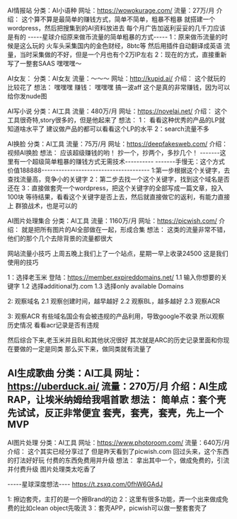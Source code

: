 AI情报站
分类：AI小语种
网址：https://wowokurage.com/
流量：27万/月
介绍：
这个算不算是最简单的赚钱方式，简单不简单，粗暴不粗暴
就搭建一个wordpress，然后把搜集到的AI资料放进去
每个月广告加返利妥妥的几千刀应该是有的
-----星球介绍原来做币流量的简单粗暴的方式-----
1：原来做币流量的时候是这么玩的
火车头采集国内的金色财经，8btc等
然后用插件自动翻译成英语
流量，当时采集做的不好，但是一个月也有个2万IP左右
2：现在的方式，直接重新写了一整套SAAS
嘿嘿嘿～

AI女友：
分类：AI女友
流量：～～～
网址：http://kupid.ai/
介绍：
这个就玩的比较花了
想法：
嘿嘿嘿
赚钱：
嘿嘿嘿 搞一波aff
这个是真的非常赚钱，因为可以给你发nude图

AI写小说
分类：AI工具
流量：480万/月
网址：https://novelai.net/
介绍：
这个工具很奇特,story很多的，但是他起来了
想法：
1： 看看这种优秀的产品的LP就知道啥水平了
建议做产品的都可以看看这个LP的水平
2：search流量不多

AI换脸
分类：AI工具
流量：75万/月
网址：https://deepfakesweb.com/
介绍：
视频AI换脸
想法：
应该超级赚钱的哟！
抄一个，抄两个，多抄几个！
-------这里有一个超级简单粗暴的赚钱方式无需技术----------
-------手慢无：这个方式价值188888--------------------------------------
1:第一步根据这个关键字，去查找流量高，竞争小的关键字
2：第二步去找一个这个关键字，找到这个域名是否还在
3：直接做套壳一个wordpress，把这个关键字的全部写成一篇文章，投入100块
等待结果，看看这个关键字是否上去，然后就直接做它的返利，有能力直接上
群狼战术，也是可以的

AI图片处理集合
分类：AI工具
流量：1160万/月
网址：https://picwish.com/
介绍：
就是把所有图片的AI全部做在一起，形成合集
想法：
这类的流量非常不错，他们的那个几个去除背景的流量都很大

网站流量小技巧
上周五晚上我们上了一个站点，星期一早上收录24500
这是我们使用的技巧

1：选择老玉米
登陆：https://member.expireddomains.net/
1.1 输入你想要的关键字
1.2 选择additional为.com
1.3 选择only available Domains

2: 观察域名
2.1 观察创建时间，越早越好
2.2 观察BL，越多越好
2.3 观察ACR

3: 观察ACR
有些域名国企有会被违规的产品利用，导致google不收录
所以观察历史情况
看看acr记录是否有违规

然后综合下来,老玉米并且BL和其他状况很好
其次就是ARC的历史记录里面和你现在要做的一定是同类
那么买下来，做同类就有流量了


AI生成歌曲
分类：AI工具
网址：https://uberduck.ai/
流量：270万/月
介绍：AI生成RAP，让埃米纳姆给我唱首歌
想法：
简单点：套个壳先试试，反正非常便宜
套壳，套壳，套壳，先上一个MVP
------------------------------


AI图片处理
分类：AI工具
网址：https://www.photoroom.com/
流量：640万/月
介绍：
这个其实已经分享过了
但是昨天看到了picwish.com
回过头来，这个东西的打法好好玩
付费的东西免费用并升级
想法：
拿出其中一个，做成免费的，引流并付费升级
图片处理类太吃香了

-----星球深度想法----
https://t.zsxq.com/0fhW6GAdJ

1: 擦边套壳，主打的是一个擦Brand的边
2：这里有很多功能，弄一个出来做成免费的比如clean object先吸流
3：套壳APP，picwish可以做一整套套壳了


